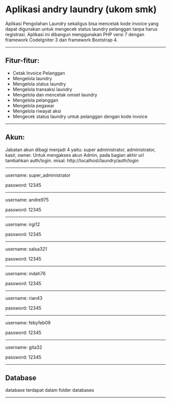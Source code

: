 # Aplikasi andry laundry (ukom smk)
Aplikasi Pengolahan Laundry sekaligus bisa mencetak kode invoice yang dapat digunakan untuk mengecek status laundry pelanggan tanpa harus registrasi.
Aplikasi ini dibangun menggunakan PHP versi 7 dengan framework CodeIgniter 3 dan framework Bootstrap 4.
___
## Fitur-fitur:
- Cetak Invoice Pelanggan
- Mengelola laundry
- Mengelola status laundry
- Mengelola transaksi laundry
- Mengelola dan mencetak omset laundry
- Mengelola pelanggan
- Mengelola pegawai
- Mengelola riwayat aksi
- Mengecek status laundry untuk pelanggan dengan kode invoice
___
## Akun:
Jabatan akun dibagi menjadi 4 yaitu: super administrator, administrator, kasir, owner.
Untuk mengakses akun Admin, pada bagian akhir url tambahkan auth/login. misal: http://localhost/laundry/auth/login
___
username: super_administrator

password: 12345
___

username: andre975

password: 12345
___

username: irgi12

password: 12345
___

username: salsa321

password: 12345
___

username: indah76

password: 12345
___

username: rian43

password: 12345
___

username: febyfeb09

password: 12345
___

username: gita32

password: 12345
___

## Database
database terdapat dalam folder databases
___



